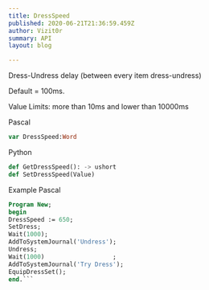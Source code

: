 ```yaml
---
title: DressSpeed 
published: 2020-06-21T21:36:59.459Z
author: Vizit0r
summary: API
layout: blog

---
```


 

Dress-Undress delay (between every item dress-undress)

Default = 100ms.

Value Limits: more than 10ms and lower than 10000ms




Pascal

```pascal
var DressSpeed:Word

```




Python
```python
def GetDressSpeed(): -> ushort
def SetDressSpeed(Value)
```



Example Pascal

```pascal
Program New;
begin
DressSpeed := 650;
SetDress;
Wait(1000);
AddToSystemJournal('Undress');
Undress;
Wait(1000)                   ;
AddToSystemJournal('Try Dress');
EquipDressSet();
end.```

